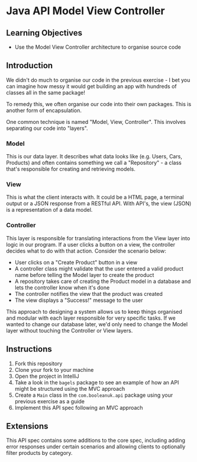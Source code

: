 # Java API Model View Controller

## Learning Objectives
- Use the Model View Controller architecture to organise source code

## Introduction

We didn't do much to organise our code in the previous exercise - I bet you can imagine how messy it would get building an app with hundreds of classes all in the same package!

To remedy this, we often organise our code into their own packages. This is another form of encapsulation.

One common technique is named "Model, View, Controller". This involves separating our code into "layers".

### Model
This is our data layer. It describes what data looks like (e.g. Users, Cars, Products) and often contains something we call a "Repository" - a class that's responsible for creating and retrieving models.

### View
This is what the client interacts with. It could be a HTML page, a terminal output or a JSON response from a RESTful API. With API's, the view (JSON) is a representation of a data model.

### Controller
This layer is responsible for translating interactions from the View layer into logic in our program. If a user clicks a button on a view, the controller decides what to do with that action. Consider the scenario below:

- User clicks on a "Create Product" button in a view
- A controller class might validate that the user entered a valid product name before telling the Model layer to create the product
- A repository takes care of creating the Product model in a database and lets the controller know when it's done
- The controller notifies the view that the product was created
- The view displays a "Success!" message to the user

This approach to designing a system allows us to keep things organised and modular with each layer responsible for very specific tasks. If we wanted to change our database later, we'd only need to change the Model layer without touching the Controller or View layers.

## Instructions

1. Fork this repository
2. Clone your fork to your machine
3. Open the project in IntelliJ
4. Take a look in the `bagels` package to see an example of how an API might be structured using the MVC approach
5. Create a `Main` class in the `com.booleanuk.api` package using your previous exercise as a guide
6. Implement this API spec following an MVC approach

## Extensions

This API spec contains some additions to the core spec, including adding error responses under certain scenarios and allowing clients to optionally filter products by category.